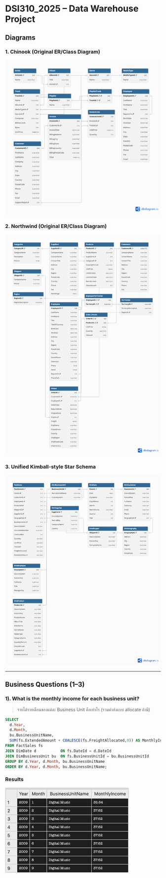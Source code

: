 # DSI310_2025 – Data Warehouse Project

## Diagrams

### 1. Chinook (Original ER/Class Diagram)
<img src="images/chinook.png" alt="Chinook Diagram" width="600"/>

### 2. Northwind (Original ER/Class Diagram)
<img src="images/northwind.png" alt="Northwind Diagram" width="600"/>

### 3. Unified Kimball-style Star Schema
<img src="images/starschema.png" alt="Star Schema" width="600"/>

---

## Business Questions (1–3)

### 1). What is the monthly income for each business unit?  
> รายได้รายเดือนของแต่ละ Business Unit คือเท่าไร (รวมค่าส่งแบบ allocate ถ้ามี)

```sql
SELECT
  d.Year,
  d.Month,
  bu.BusinessUnitName,
  SUM(fs.ExtendedAmount + COALESCE(fs.FreightAllocated,0)) AS MonthlyIncome
FROM FactSales fs
JOIN DimDate d           ON fs.DateId = d.DateId
JOIN DimBusinessUnit bu  ON fs.BusinessUnitId = bu.BusinessUnitId
GROUP BY d.Year, d.Month, bu.BusinessUnitName
ORDER BY d.Year, d.Month, bu.BusinessUnitName;
```
### Results
<img src="images/Q1-result.png" alt="Q1 Result" width="400"/>